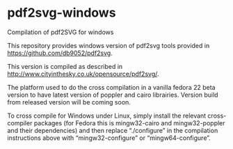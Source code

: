 # pdf2svg-windows
Compilation of pdf2SVG for windows

This repository provides windows version of pdf2svg tools provided in https://github.com/db9052/pdf2svg.

This version is compiled as described in http://www.cityinthesky.co.uk/opensource/pdf2svg/.

The platform used to do the cross compilation in a vanilla fedora 22 beta version to have latest version of poppler and cairo librairies. Version build from released version will be coming soon.

To cross compile for Windows under Linux, simply install the relevant cross-compiler packages (for Fedora this is mingw32-cairo and mingw32-poppler and their dependencies) and then replace “./configure” in the compilation instructions above with “mingw32-configure” or “mingw64-configure”.